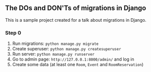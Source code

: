 ## The DOs and DON'Ts of migrations in Django

This is a sample project created for a talk about migrations in Django.

### Step 0

1. Run migrations: `python manage.py migrate`
2. Create superuser: `python manage.py createsuperuser`
3. Run server: `python manage.py runserver`
4. Go to admin page: `http://127.0.0.1:8000/admin/` and log in
5. Create some data (at least one `Room`, `Event` and `RoomReservation`)

